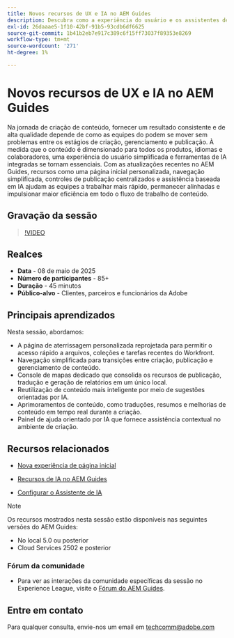 ```yaml
---
title: Novos recursos de UX e IA no AEM Guides
description: Descubra como a experiência do usuário e os assistentes de IA reprojetados no AEM Guides otimizam a criação, melhoram a navegação e adicionam inteligência em tempo real aos seus fluxos de trabalho de conteúdo.
exl-id: 26daaae5-1f10-42bf-91b5-93cdb6df6625
source-git-commit: 1b41b2eb7e917c389c6f15ff73037f89353e8269
workflow-type: tm+mt
source-wordcount: '271'
ht-degree: 1%

---
```


# Novos recursos de UX e IA no AEM Guides

Na jornada de criação de conteúdo, fornecer um resultado consistente e de alta qualidade depende de como as equipes do podem se mover sem problemas entre os estágios de criação, gerenciamento e publicação. À medida que o conteúdo é dimensionado para todos os produtos, idiomas e colaboradores, uma experiência do usuário simplificada e ferramentas de IA integradas se tornam essenciais. Com as atualizações recentes no AEM Guides, recursos como uma página inicial personalizada, navegação simplificada, controles de publicação centralizados e assistência baseada em IA ajudam as equipes a trabalhar mais rápido, permanecer alinhadas e impulsionar maior eficiência em todo o fluxo de trabalho de conteúdo.


## Gravação da sessão

>[!VIDEO](https://video.tv.adobe.com/v/3458396/?quality=12&learn=on)

## Realces

- **Data** - 08 de maio de 2025
- **Número de participantes** - 85+
- **Duração** - 45 minutos
- **Público-alvo** - Clientes, parceiros e funcionários da Adobe

## Principais aprendizados

Nesta sessão, abordamos:
- A página de aterrissagem personalizada reprojetada para permitir o acesso rápido a arquivos, coleções e tarefas recentes do Workfront.
- Navegação simplificada para transições entre criação, publicação e gerenciamento de conteúdo.
- Console de mapas dedicado que consolida os recursos de publicação, tradução e geração de relatórios em um único local.
- Reutilização de conteúdo mais inteligente por meio de sugestões orientadas por IA.
- Aprimoramentos de conteúdo, como traduções, resumos e melhorias de conteúdo em tempo real durante a criação.
- Painel de ajuda orientado por IA que fornece assistência contextual no ambiente de criação.


## Recursos relacionados

- [Nova experiência de página inicial](https://experienceleague.adobe.com/en/docs/experience-manager-guides/using/user-guide/home-page/intro-home-page)

- [Recursos de IA no AEM Guides](https://experienceleague.adobe.com/en/docs/experience-manager-guides/using/user-guide/ai-assistant-aem/ai-assistant)

- [Configurar o Assistente de IA](https://experienceleague.adobe.com/en/docs/experience-manager-guides/using/install-guide/cs-ig/web-editor-configs-cs/conf-smart-suggestions)



>[!NOTE]
>
> Os recursos mostrados nesta sessão estão disponíveis nas seguintes versões do AEM Guides:
> - No local 5.0 ou posterior
> - Cloud Services 2502 e posterior


### Fórum da comunidade

- Para ver as interações da comunidade específicas da sessão no Experience League, visite o [Fórum do AEM Guides](https://experienceleaguecommunities.adobe.com/t5/experience-manager-guides/bd-p/xml-documentation-discussions).


## Entre em contato

Para qualquer consulta, envie-nos um email em <techcomm@adobe.com>
